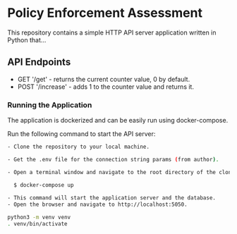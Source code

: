 # Policy Enforcement Assessment

This repository contains a simple HTTP API server application written in Python that...

## API Endpoints

- GET '/get' - returns the current counter value, 0 by default.
- POST '/increase' - adds 1 to the counter value and returns it.



### Running the Application
The application is dockerized and can be easily run using docker-compose.

Run the following command to start the API server:

```bash
- Clone the repository to your local machine.

- Get the .env file for the connection string params (from author).

- Open a terminal window and navigate to the root directory of the cloned repository.

  $ docker-compose up
  
- This command will start the application server and the database. 
- Open the browser and navigate to http://localhost:5050.

python3 -m venv venv
. venv/bin/activate
```

